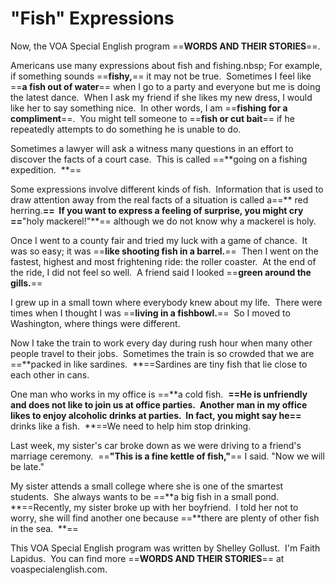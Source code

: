 # "Fish" Expressions

Now, the VOA Special English program ==**WORDS AND THEIR STORIES**==.

Americans use many expressions about fish and fishing.nbsp; For example, if something sounds ==**fishy,**== it may not be true.  Sometimes I feel like ==**a fish out of water**== when I go to a party and everyone but me is doing the latest dance.  When I ask my friend if she likes my new dress, I would like her to say something nice.  In other words, I am ==**fishing for a compliment**==.  You might tell someone to ==**fish or cut bait**== if he repeatedly attempts to do something he is unable to do.

Sometimes a lawyer will ask a witness many questions in an effort to discover the facts of a court case.  This is called ==**going on a fishing expedition.  **==

Some expressions involve different kinds of fish.  Information that is used to draw attention away from the real facts of a situation is called a==** red herring.**==  If you want to express a feeling of surprise, you might cry ==**"holy mackerel!"**== although we do not know why a mackerel is holy.

Once I went to a county fair and tried my luck with a game of chance.  It was so easy; it was ==**like shooting fish in a barrel.**==  Then I went on the fastest, highest and most frightening ride: the roller coaster.  At the end of the ride, I did not feel so well.  A friend said I looked ==**green around the gills.**==

I grew up in a small town where everybody knew about my life.  There were times when I thought I was ==**living in a fishbowl.**==  So I moved to Washington, where things were different.

 Now I take the train to work every day during rush hour when many other people travel to their jobs.  Sometimes the train is so crowded that we are ==**packed in like sardines.  **==Sardines are tiny fish that lie close to each other in cans.

One man who works in my office is ==**a cold fish.  **==He is unfriendly and does not like to join us at office parties.  Another man in my office likes to enjoy alcoholic drinks at parties.  In fact, you might say he==** drinks like a fish.  **==We need to help him stop drinking.

Last week, my sister's car broke down as we were driving to a friend's marriage ceremony.  ==**"This is a fine kettle of fish,"**== I said. "Now we will be late."

My sister attends a small college where she is one of the smartest students.  She always wants to be ==**a big fish in a small pond.  **==Recently, my sister broke up with her boyfriend.  I told her not to worry, she will find another one because ==**there are plenty of other fish in the sea.  **==

This VOA Special English program was written by Shelley Gollust.  I'm Faith Lapidus.  You can find more ==**WORDS AND THEIR STORIES**== at voaspecialenglish.com.

